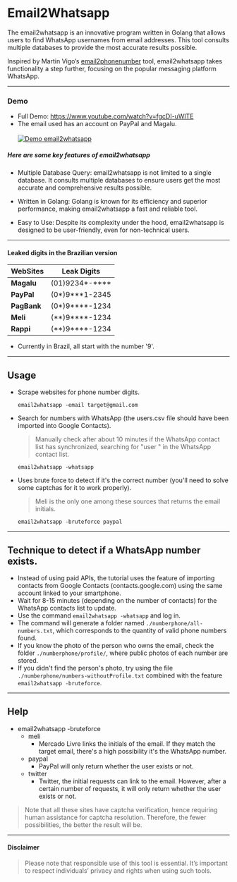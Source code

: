 # Email2Whatsapp

The email2whatsapp is an innovative program written in Golang that allows users to find WhatsApp usernames from email addresses. This tool consults multiple databases to provide the most accurate results possible.

Inspired by Martin Vigo’s [email2phonenumber](https://github.com/martinvigo/email2phonenumber) tool, email2whatsapp takes functionality a step further, focusing on the popular messaging platform WhatsApp.

---

### Demo
+ Full Demo: https://www.youtube.com/watch?v=fgcDI-uWlTE
+ The email used has an account on PayPal and Magalu.<br><br>
[![Demo email2whatsapp](https://github.com/dsonbaker/email2whatsapp/blob/main/videos/demo_email2whatsapp1080p30fps.gif?raw=true)](https://vimeo.com/894134684)

##### Here are some key features of email2whatsapp

- Multiple Database Query: email2whatsapp is not limited to a single database. It consults multiple databases to ensure users get the most accurate and comprehensive results possible.

- Written in Golang: Golang is known for its efficiency and superior performance, making email2whatsapp a fast and reliable tool.

- Easy to Use: Despite its complexity under the hood, email2whatsapp is designed to be user-friendly, even for non-technical users.
---
#### Leaked digits in the Brazilian version


| **WebSites**          | **Leak Digits**  |
|---                    |---                |   
| **Magalu**            | (01)9234*-****    |
| **PayPal**            | (0*)9***1-2345    |
| **PagBank**           | (0*)9****-1234    |
| **Meli**              | (**)9****-1234    |
| **Rappi**             | (**)9****-1234    |




- Currently in Brazil, all start with the number '9'.
---
## Usage

- Scrape websites for phone number digits.
    ```
    email2whatsapp -email target@gmail.com
    ```
- Search for numbers with WhatsApp (the users.csv file should have been imported into Google Contacts).
    > Manually check after about 10 minutes if the WhatsApp contact list has synchronized, searching for "user " in the WhatsApp contact list.
    ```
    email2whatsapp -whatsapp
    ```
- Uses brute force to detect if it's the correct number (you'll need to solve some captchas for it to work properly).
    > Meli is the only one among these sources that returns the email initials.
    ```
    email2whatsapp -bruteforce paypal
    ```
---
## Technique to detect if a WhatsApp number exists.
- Instead of using paid APIs, the tutorial uses the feature of importing contacts from Google Contacts (contacts.google.com) using the same account linked to your smartphone.
- Wait for 8-15 minutes (depending on the number of contacts) for the WhatsApp contacts list to update.
- Use the command `email2whatsapp -whatsapp` and log in.
- The command will generate a folder named `./numberphone/all-numbers.txt`, which corresponds to the quantity of valid phone numbers found.
- If you know the photo of the person who owns the email, check the folder `./numberphone/profile/`, where public photos of each number are stored.
- If you didn't find the person's photo, try using the file `./numberphone/numbers-withoutProfile.txt` combined with the feature `email2whatsapp -bruteforce`.
---
## Help
- email2whatsapp -bruteforce
    - meli
        - Mercado Livre links the initials of the email. If they match the target email, there's a high possibility it's the WhatsApp number.
    - paypal
        - PayPal will only return whether the user exists or not.
    - twitter
        - Twitter, the initial requests can link to the email. However, after a certain number of requests, it will only return whether the user exists or not.
> Note that all these sites have captcha verification, hence requiring human assistance for captcha resolution. Therefore, the fewer possibilities, the better the result will be.
---
#### Disclaimer
> Please note that responsible use of this tool is essential. It’s important to respect individuals’ privacy and rights when using such tools.